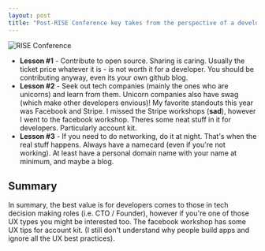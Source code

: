 ```yaml
---
layout: post
title: "Post-RISE Conference key takes from the perspective of a developer"
---
```


![RISE Conference](http://www.nolim1t.co/riselogo.jpg)

* **Lesson #1** - Contribute to open source. Sharing is caring. Usually the ticket price whatever it is - is not worth it for a developer. You should be contributing anyway, even its your own github blog.
* **Lesson #2** - Seek out tech companies (mainly the ones who are unicorns) and learn from them. Unicorn companies also have swag (which make other developers envious)! My favorite standouts this year was Facebook and Stripe. I missed the Stripe workshops (**sad**), however I went to the facebook workshop. Theres some neat stuff in it for developers. Particularly account kit.
* **Lesson #3** - If you need to do networking, do it at night. That's when the real stuff happens. Always have a namecard (even if you're not working). At least have a personal domain name with your name at minimum, and maybe a blog.

## Summary ##
In summary, the best value is for developers comes to those in tech decision making roles (i.e. CTO / Founder), however if you're one of those UX types you might be interested too. The facebook workshop has some UX tips for account kit. (I still don't understand why people build apps and ignore all the UX best practices).
